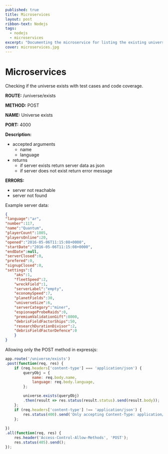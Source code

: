 ```yaml
---
published: true
title: Microservices
layout: post
ribbon-text: Nodejs
tags: 
  - nodejs
  - microservices
excerpt: "Documenting the microservice for listing the existing universes"
cover: microservices.jpg
---
```


# Microservices

Checking if the universe exists with test cases and code coverage.

**ROUTE:** /universe/exists

**METHOD:** POST

**NAME:** Universe exists

**PORT:** 4000

**Description:** 

- accepted arguments
	- name
	- language
- returns
	- if server exists return server data as json
	- if server does not exist return error message

**ERRORS:**

- server not reachable
- server not found

Example server data:
```json
{
"language":"ar",
"number":117,
"name":"Quantum",
"playerCount":1005,
"playersOnline":20,
"opened":"2016-05-06T11:15:08+0000",
"startDate":"2016-05-06T11:15:08+0000",
"endDate":null,
"serverClosed":0,
"prefered":0,
"signupClosed":0,
"settings":{
	"aks":1,
	"fleetSpeed":2,
	"wreckField":1,
	"serverLabel":"empty",
	"economySpeed":7,
	"planetFields":30,
	"universeSize":6,
	"serverCategory":"miner",
	"espionageProbeRaids":0,
	"premiumValidationGift":8000,
	"debrisFieldFactorShips":50,
	"researchDurationDivisor":2,
	"debrisFieldFactorDefence":0
	}
}
```

Allowing only the POST method in expressjs:
```js
app.route('/universe/exists')
.post(function(req, res) {
	if (req.headers['content-type'] === 'application/json') {
		queryObj = {
			name: req.body.name,
			language: req.body.language,
		};

		universe.exists(queryObj)
		.then(result => res.status(result.status).send(result.body));	
	};
	if (req.headers['content-type'] !== 'application/json') {
		res.status(400).send('Only accepting Content-Type: application/json');
	};
	
})
.all(function(req, res) {
	res.header('Access-Control-Allow-Methods', 'POST');
	res.status(405).send();
});
```
